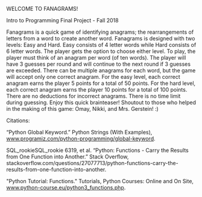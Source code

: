 WELCOME TO FANAGRAMS!

Intro to Programming Final Project - Fall 2018

Fanagrams is a quick game of identifying anagrams; the rearrangements of letters from a word to create another word.
Fanagrams is designed with two levels: Easy and Hard.
Easy consists of 4 letter words while Hard consists of 6 letter words. The player gets the option to choose either level.
To play, the player must think of an anagram per word (of ten words). The player will have 3 guesses per round and will continue to the next round if 3 guesses are exceeded.
There can be multiple anagrams for each word, but the game will accept only one correct anagram. 
For the easy level, each correct anagram earns the player 5 points for a total of 50 points.
For the hard level, each correct anagram earns the player 10 points for a total of 100 points.
There are no deductions for incorrect anagrams.
There is no time limit during guessing.
Enjoy this quick brainteaser!
Shoutout to those who helped in the making of this game: Omay, Nikki, and Mrs. Gerstein! :)

Citations:

“Python Global Keyword.” Python Strings (With Examples), www.programiz.com/python-programming/global-keyword.

SQL_rookieSQL_rookie 6319, et al. “Python: Functions - Carry the Results from One Function into Another.” Stack Overflow, stackoverflow.com/questions/27077713/python-functions-carry-the-results-from-one-function-into-another. 

"Python Tutorial: Functions." Tutorials, Python Courses: Online and On Site, www.python-course.eu/python3_functions.php.
